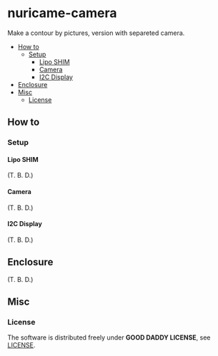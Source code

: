 # nuricame-camera

Make a contour by pictures, version with separeted camera.

- [How to](#how-to)
  - [Setup](#setup)
    - [Lipo SHIM](#lipo-shim)
    - [Camera](#camera)
    - [I2C Display](#i2c-display)
- [Enclosure](#enclosure)
- [Misc](#misc)
  - [License](#license)

## How to

### Setup

#### Lipo SHIM

(T. B. D.)

#### Camera

(T. B. D.)

#### I2C Display

(T. B. D.)

## Enclosure

(T. B. D.)

## Misc

### License

The software is distributed freely under **GOOD DADDY LICENSE**, see [LICENSE](LICENSE).